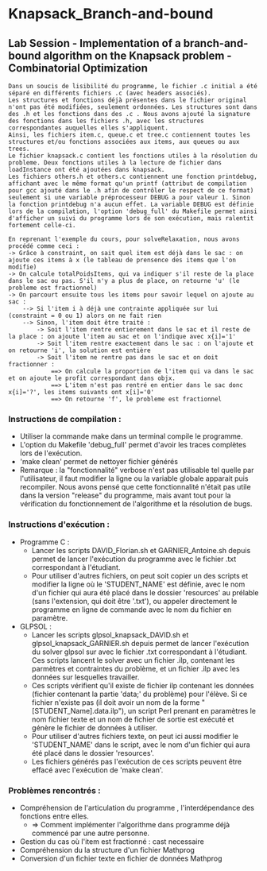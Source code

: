 # Knapsack_Branch-and-bound
## Lab Session - Implementation of a branch-and-bound algorithm on the Knapsack problem - Combinatorial Optimization

    Dans un soucis de lisibilité du programme, le fichier .c initial a été séparé en différents fichiers .c (avec headers associés).
    Les structures et fonctions déjà présentes dans le fichier original n'ont pas été modifiées, seulement ordonnées. Les structures sont dans des .h et les fonctions dans des .c . Nous avons ajouté la signature des fonctions dans les fichiers .h, avec les structures correspondantes auquelles elles s'appliquent.
    Ainsi, les fichiers item.c, queue.c et tree.c contiennent toutes les structures et/ou fonctions associées aux items, aux queues ou aux trees.
    Le fichier knapsack.c contient les fonctions utiles à la résolution du probleme. Deux fonctions utiles à la lecture de fichier dans loadInstance ont été ajoutées dans knapsack.
    Les fichiers others.h et others.c contiennent une fonction printdebug, affichant avec le même format qu'un printf (attribut de compilation pour gcc ajouté dans le .h afin de contrôler le respect de ce format) seulement si une variable préprocesseur DEBUG a pour valeur 1. Sinon la fonction printdebug n'a aucun effet. La variable DEBUG est définie lors de la compilation, l'option 'debug_full' du Makefile permet ainsi d'afficher un suivi du programme lors de son exécution, mais ralentit fortement celle-ci.

    En reprenant l'exemple du cours, pour solveRelaxation, nous avons procédé comme ceci :
	-> Grâce à constraint, on sait quel item est déjà dans le sac : on ajoute ces items à x (le tableau de prensence des items que l'on modifie)
	-> On calcule totalPoidsItems, qui va indiquer s'il reste de la place dans le sac ou pas. S'il n'y a plus de place, on retourne 'u' (le probleme est fractionnel)
	-> On parcourt ensuite tous les items pour savoir lequel on ajoute au sac :
		--> Si l'item i à déjà une contrainte appliquée sur lui (constraint = 0 ou 1) alors on ne fait rien
		--> Sinon, l'item doit être traité :
			-> Soit l'item rentre entierement dans le sac et il reste de la place : on ajoute l'item au sac et on l'indique avec x{i]='1'
			-> Soit l'item rentre exactement dans le sac : on l'ajoute et on retourne 'i', la solution est entière
			-> Soit l'item ne rentre pas dans le sac et on doit fractionner :
				==> On calcule la proportion de l'item qui va dans le sac et on ajoute le profit correspondant dans objx.
				==> L'item n'est pas rentré en entier dans le sac donc x{i]='?', les items suivants ont x[i]='0'
				==> On retourne 'f', le probleme est fractionnel
	
### Instructions de compilation :
- Utiliser la commande make dans un terminal compile le programme.
- L'option du Makefile 'debug_full' permet d'avoir les traces complètes lors de l'exécution.
- 'make clean' permet de nettoyer fichier générés
- Remarque : la "fonctionnalité" verbose n'est pas utilisable tel quelle par l'utilisateur, il faut modifier la ligne ou la variable globale apparait puis recompiler. Nous avons pensé que cette fonctionnalité n'était pas utile dans la version "release" du programme, mais avant tout pour la vérification du fonctionnement de l'algorithme et la résolution de bugs.

### Instructions d'exécution :
- Programme C :
	- Lancer les scripts DAVID_Florian.sh et GARNIER_Antoine.sh depuis permet de lancer l'exécution du programme avec le fichier .txt correspondant à l'étudiant.
	- Pour utiliser d'autres fichiers, on peut soit copier un des scripts et modifier la ligne où le 'STUDENT_NAME' est définie,  avec le nom d'un fichier qui aura été placé dans le dossier 'resources' au prélable (sans l'extension, qui doit être '.txt'), ou appeler directement le programme en ligne de commande avec le nom du fichier en paramètre.
- GLPSOL :
	- Lancer les scripts glpsol_knapsack_DAVID.sh et glpsol_knapsack_GARNIER.sh depuis permet de lancer l'exécution du solver glpsol sur avec le fichier .txt correspondant à l'étudiant. Ces scripts lancent le solver avec un fichier .ilp, contenant les parmètres et contraintes du problème, et un fichier .ilp avec les données sur lesquelles travailler.
	- Ces scripts vérifient qu'il existe de fichier ilp contenant les données (fichier contenant la partie 'data;' du problème) pour l'élève. Si ce fichier n'existe pas (il doit avoir un nom de la forme "[STUDENT_Name].data.ilp"), un script Perl prenant en paramètres le nom fichier texte et un nom de fichier de sortie est exécuté et génère le fichier de données à utiliser.
	- Pour utiliser d'autres fichiers texte, on peut ici aussi modifier le 'STUDENT_NAME' dans le script, avec le nom d'un fichier qui aura été placé dans le dossier 'resources'.
	- Les fichiers générés pas l'exécution de ces scripts peuvent être effacé avec l'exécution de 'make clean'.
				
### Problèmes rencontrés :
- Compréhension de l'articulation du programme , l'interdépendance des fonctions entre elles.
	- => Comment implémenter l'algorithme dans programme déjà commencé par une autre personne.
- Gestion du cas où l'item est fractionné : cast necessaire
- Compréhension du la structure d'un fichier Mathprog
- Conversion d'un fichier texte en fichier de données Mathprog
